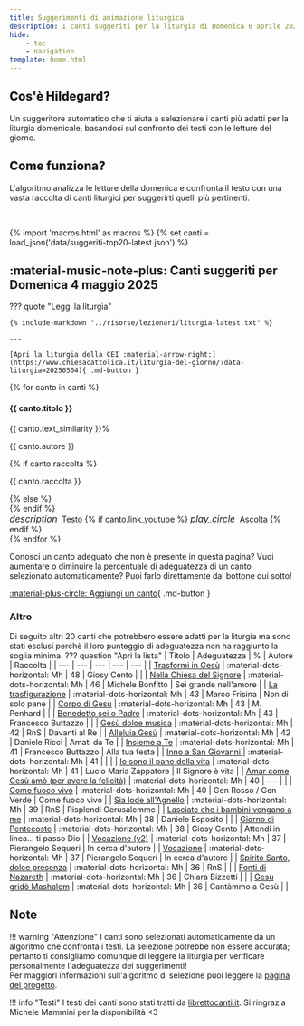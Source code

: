 ```yaml
---
title: Suggerimenti di animazione liturgica
description: I canti suggeriti per la liturgia di Domenica 6 aprile 2025
hide:
    - toc
    - navigation
template: home.html
---
```


<div class="grid md:grid-cols-2 gap-8 mb-12">
  <div class="bg-white rounded-lg shadow p-6 border-l-4 border-accent-500">
    <h2 class="text-2xl font-extrabold text-primary-800 mb-3" style="font-weight: 800 !important;">Cos'è Hildegard?</h2>
    <p class="text-gray-700">Un suggeritore automatico che ti aiuta a selezionare i canti più adatti per la liturgia domenicale, basandosi sul confronto dei testi con le letture del giorno.</p>
  </div>
  
  <div class="bg-white rounded-lg shadow p-6 border-l-4 border-primary-500">
    <h2 class="text-2xl font-extrabold text-primary-800 mb-3" style="font-weight: 800 !important;">Come funziona?</h2>
    <p class="text-gray-700">L'algoritmo analizza le letture della domenica e confronta il testo con una vasta raccolta di canti liturgici per suggerirti quelli più pertinenti.</p>
  </div>
</div>

<br>

{% import 'macros.html' as macros %}
{% set canti = load_json('data/suggeriti-top20-latest.json') %}

## <span id="canti-suggeriti" class="text-primary-700 font-bold"> :material-music-note-plus: Canti suggeriti per Domenica 4 maggio 2025</span>

??? quote "Leggi la liturgia"

    {% include-markdown "../risorse/lezionari/liturgia-latest.txt" %}

    ---

    [Apri la liturgia della CEI :material-arrow-right:](https://www.chiesacattolica.it/liturgia-del-giorno/?data-liturgia=20250504){ .md-button }

<div class="grid md:grid-cols-2 lg:grid-cols-3 gap-6 mb-8">
  {% for canto in canti %}
  <div class="bg-white rounded-lg shadow-md overflow-hidden border-t-4 border-accent-500 flex flex-col">
    <div class="p-5 flex-grow">
      <div class="flex justify-between items-start">
        <h4 class="text-lg font-bold text-gray-800 mb-2">{{ canto.titolo }}</h4>
        <span class="bg-accent-100 text-accent-800 text-sm font-semibold rounded-full px-3 py-1">{{ canto.text_similarity }}%</span>
      </div>
      <p class="text-sm text-gray-600 mb-1">{{ canto.autore }}</p>
      {% if canto.raccolta %}
      <p class="text-sm text-gray-500 italic mb-3">{{ canto.raccolta }}</p>
      {% else %}
      <div class="mb-3"></div>
      {% endif %}
    </div>
    <div class="bg-gray-50 p-3 border-t border-gray-100 flex justify-between items-center">
      <a href="https://www.librettocanti.it/canto/{{ canto.titolo | lower | replace(' ', '-') }}-{{ canto.id_canti }}" class="text-accent-600 hover:text-accent-800 text-sm font-medium" target="_blank">
        <span class="flex items-center"><i class="material-icons" style="font-size: 1rem; margin-right: 0.25rem;">description</i> Testo</span>
      </a>
      {% if canto.link_youtube %}
      <a href="https://www.youtube.com/watch?v={{ canto.link_youtube }}" class="text-red-600 hover:text-red-800 text-sm font-medium" target="_blank">
        <span class="flex items-center"><i class="material-icons" style="font-size: 1rem; margin-right: 0.25rem;">play_circle</i> Ascolta</span>
      </a>
      {% endif %}
    </div>
  </div>
  {% endfor %}
</div>



Conosci un canto adeguato che non è presente in questa pagina? Vuoi aumentare o diminuire la percentuale di adeguatezza di un canto selezionato automaticamente? Puoi farlo direttamente dal bottone qui sotto!

[:material-plus-circle: Aggiungi un canto](https://hildegard-form.streamlit.app){ .md-button }
### Altro
Di seguito altri 20 canti che potrebbero essere adatti per la liturgia ma sono stati esclusi perchè il loro punteggio di adeguatezza non ha raggiunto la soglia minima.
??? question "Apri la lista"
    | Titolo | Adeguatezza | % | Autore | Raccolta |
    | --- | --- | --- | --- | --- |
    | [Trasformi in Gesù](https://www.librettocanti.it/canto/trasformi-in-ges-1715) | :material-dots-horizontal: Mh | 48 | Giosy Cento  |  |
    | [Nella Chiesa del Signore](https://www.librettocanti.it/canto/nella-chiesa-del-signore-1924) | :material-dots-horizontal: Mh | 46 | Michele Bonfitto | Sei grande nell'amore |
    | [La trasfigurazione](https://www.librettocanti.it/canto/la-trasfigurazione-2269) | :material-dots-horizontal: Mh | 43 | Marco Frisina | Non di solo pane |
    | [Corpo di Gesù](https://www.librettocanti.it/canto/corpo-di-ges-1685) | :material-dots-horizontal: Mh | 43 | M. Penhard |  |
    | [Benedetto sei o Padre](https://www.librettocanti.it/canto/benedetto-sei-o-padre-2166) | :material-dots-horizontal: Mh | 43 | Francesco Buttazzo |  |
    | [Gesù dolce musica](https://www.librettocanti.it/canto/ges-dolce-musica-1687) | :material-dots-horizontal: Mh | 42 | RnS | Davanti al Re |
    | [Alleluia Gesù](https://www.librettocanti.it/canto/alleluia-ges-2111) | :material-dots-horizontal: Mh | 42 | Daniele Ricci | Amati da Te |
    | [Insieme a Te](https://www.librettocanti.it/canto/insieme-a-te-245) | :material-dots-horizontal: Mh | 41 | Francesco Buttazzo | Alla tua festa |
    | [Inno a San Giovanni ](https://www.librettocanti.it/canto/inno-a-san-giovanni-2127) | :material-dots-horizontal: Mh | 41 |  |  |
    | [Io sono il pane della vita](https://www.librettocanti.it/canto/io-sono-il-pane-della-vita-2354) | :material-dots-horizontal: Mh | 41 | Lucio Maria Zappatore | Il Signore è vita |
    | [Amar come Gesù amò (per avere la felicità)](https://www.librettocanti.it/canto/amar-come-ges-am-per-avere-la-felicit-46) | :material-dots-horizontal: Mh | 40 | --- |  |
    | [Come fuoco vivo](https://www.librettocanti.it/canto/come-fuoco-vivo-134) | :material-dots-horizontal: Mh | 40 | Gen Rosso / Gen Verde | Come fuoco vivo |
    | [Sia lode all'Agnello](https://www.librettocanti.it/canto/sia-lode-all-agnello-2387) | :material-dots-horizontal: Mh | 39 | RnS  | Risplendi Gerusalemme |
    | [Lasciate che i bambini vengano a me](https://www.librettocanti.it/canto/lasciate-che-i-bambini-vengano-a-me-2600) | :material-dots-horizontal: Mh | 38 | Daniele Esposito |  |
    | [Giorno di Pentecoste](https://www.librettocanti.it/canto/giorno-di-pentecoste-1627) | :material-dots-horizontal: Mh | 38 | Giosy Cento | Attendi in linea... ti passo Dio |
    | [Vocazione (v2)](https://www.librettocanti.it/canto/vocazione-v2-493) | :material-dots-horizontal: Mh | 37 | Pierangelo Sequeri | In cerca d'autore |
    | [Vocazione](https://www.librettocanti.it/canto/vocazione-1780) | :material-dots-horizontal: Mh | 37 | Pierangelo Sequeri | In cerca d'autore |
    | [Spirito Santo, dolce presenza](https://www.librettocanti.it/canto/spirito-santo-dolce-presenza-2098) | :material-dots-horizontal: Mh | 36 | RnS |  |
    | [Fonti di Nazareth](https://www.librettocanti.it/canto/fonti-di-nazareth-196) | :material-dots-horizontal: Mh | 36 | Chiara Bizzetti |  |
    | [Gesù gridò Mashalem](https://www.librettocanti.it/canto/ges-grid-mashalem-1597) | :material-dots-horizontal: Mh | 36 | Cantàmmo a Gesù |  |
## Note
!!! warning "Attenzione"
    I canti sono selezionati automaticamente da un algoritmo che confronta i testi. La selezione potrebbe non essere accurata; pertanto ti consigliamo comunque di leggere la liturgia per verificare personalmente l'adeguatezza dei suggerimenti!<br>Per maggiori informazioni sull'algoritmo di selezione puoi leggere la [pagina del progetto](https://hildegard.it/progetto/).

!!! info "Testi"
    I testi dei canti sono stati tratti da [librettocanti.it](https://www.librettocanti.it/). Si ringrazia Michele Mammini per la disponibilità <3


